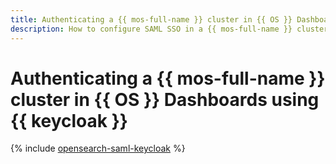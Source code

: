 ```yaml
---
title: Authenticating a {{ mos-full-name }} cluster in {{ OS }} Dashboards using {{ keycloak }}
description: How to configure SAML SSO in a {{ mos-full-name }} cluster for authentication in {{ OS }} Dashboards using {{ keycloak }}.
---
```


# Authenticating a {{ mos-full-name }} cluster in {{ OS }} Dashboards using {{ keycloak }}

{% include [opensearch-saml-keycloak](../../_tutorials/dataplatform/opensearch-saml-keycloak.md) %}

